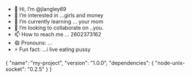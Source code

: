 - 👋 Hi, I’m @jlangley69
- 👀 I’m interested in ...girls and money
- 🌱 I’m currently learning ... your mom
- 💞️ I’m looking to collaborate on ..you.
- 📫 How to reach me ... 2602373162
- 😄 Pronouns: ...
- ⚡ Fun fact: ...i live eating pussy

<!---
jlangley69/jlangley69 is a ✨ special ✨ repository because its `README.md` (this file) appears on your GitHub profile.
You can click the Preview link to take a look at your changes.
--->
{
    "name": "my-project",
    "version": "1.0.0",
    "dependencies": {
      "node-unix-socket": "0.2.5"
    }
}
